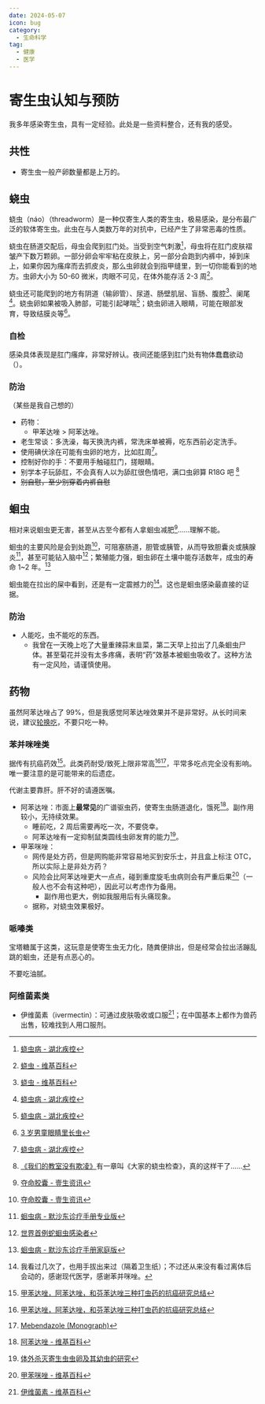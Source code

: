 ```yaml
---
date: 2024-05-07
icon: bug
category:
  - 生命科学
tag:
  - 健康
  - 医学
---
```


# 寄生虫认知与预防

我多年感染寄生虫，具有一定经验。此处是一些资料整合，还有我的感受。

## 共性

- 寄生虫一般产卵数量都是上万的。

## 蛲虫

蛲虫（náo）（threadworm）是一种仅寄生人类的寄生虫，极易感染，是分布最广泛的软体寄生虫。此虫在与人类数万年的对抗中，已经产生了非常恶毒的性质。

蛲虫在肠道交配后，母虫会爬到肛门处。当受到空气刺激[^hb]，母虫将在肛门皮肤褶皱产下数万颗卵。一部分卵会牢牢粘在皮肤上，另一部分会跑到内裤中，掉到床上，如果你因为瘙痒而去抓皮炎，那么虫卵就会到指甲缝里，到一切你能看到的地方。虫卵大小为 50-60 微米，肉眼不可见，在体外能存活 2-3 周[^wiki]。

蛲虫还可能爬到的地方有阴道（输卵管）、尿道、肠壁肌层、盲肠、腹腔[^wiki]、阑尾[^hb]。蛲虫卵如果被吸入肺部，可能引起哮喘[^hb]；蛲虫卵进入眼睛，可能在眼部发育，导致结膜炎等[^sina]。

[^hb]: [蛲虫病 - 湖北疾控](https://www.hbcdc.cn/jkjy/jkzd/jbjs/n/1679.htm)
[^wiki]: [蛲虫 - 维基百科](https://zh.wikipedia.org/wiki/蟯蟲)
[^sina]: [3 岁男童眼睛里长虫](https://news.sina.cn/2017-11-30/detail-ifyphtze2728684.d.html?from=wap)

### 自检

感染具体表现是肛门瘙痒，非常好辨认。夜间还能感到肛门处有物体蠢蠢欲动（）。

### 防治

（某些是我自己想的）

- 药物：
  - 甲苯达唑 > 阿苯达唑。
- 老生常谈：多洗澡，每天换洗内裤，常洗床单被褥，吃东西前必定洗手。
- 使用碘伏涂在可能有虫卵的地方，比如肛周[^hb]。
- 控制好你的手：不要用手触碰肛门，搓眼睛。
- <heimu>别学本子玩舔肛，不会真有人以为舔肛很色情吧，满口虫卵算 R18G 吧</heimu> [^我们的教室没有欺凌]
- ~~别自慰，至少别穿着内裤自慰~~

[^我们的教室没有欺凌]: [《我们的教室没有欺凌》](../hobbies/books.md#网络小说)有一章叫《大家的蛲虫检查》，真的这样干了……

## 蛔虫

相对来说蛔虫更无害，甚至从古至今都有人拿蛔虫减肥[^yszx]……理解不能。

蛔虫的主要风险是会到处跑[^yszx]，可阻塞肠道，胆管或胰管，从而导致胆囊炎或胰腺炎[^msdhcpro]，甚至可能钻入脑中[^with_snake]；繁殖能力强，蛔虫卵在土壤中能存活数年，成虫的寿命 1~2 年。[^msdhchome]

蛔虫能在拉出的屎中看到，还是有一定震撼力的[^holyshit]。这也是蛔虫感染最直接的证据。

[^msdhchome]: [蛔虫病 - 默沙东诊疗手册家庭版](https://www.msdmanuals.cn/home/infections/parasitic-infections-nematodes-roundworms/ascariasis)
[^msdhcpro]: [蛔虫病 - 默沙东诊疗手册专业版](https://www.msdmanuals.cn/professional/infectious-diseases/nematodes-roundworms/ascariasis)
[^yszx]: [夺命胶囊 - 壹生资讯](https://www.cmtopdr.com/post/detail/936787e4-8b1c-4f66-bdc2-6f915cefeab4)
[^with_snake]: [世界首例蛇蛔虫感染者](https://www.thepaper.cn/newsDetail_forward_24404386)
[^holyshit]: 我看过几次了，也用手拔出来过（隔着卫生纸）；不过还从来没有看过离体后会动的，感谢现代医学，感谢苯并咪唑。

### 防治

- 人能吃，虫不能吃的东西。
  - 我曾在一天晚上吃了大量重辣蒜末韭菜，第二天早上拉出了几条蛔虫尸体。甚至菊花并没有太多疼痛，表明“药”效基本被蛔虫吸收了。这种方法有一定风险，请谨慎使用。

## 药物

虽然阿苯达唑占了 99%，但是我感觉阿苯达唑效果并不是非常好。从长时间来说，建议[轮换吃](../gossip/va_view.md#轮转论)，不要只吃一种。

### 苯并咪唑类

据传有抗癌药效[^zhihu]。此类药耐受/致死上限非常高[^zhihu][^Mebendazole]，平常多吃点完全没有影响。唯一要注意的是可能带来的后遗症。

代谢主要靠肝。肝不好的请遵医嘱。

- 阿苯达唑：市面上**最常见**的广谱驱虫药，使寄生虫肠道退化，饿死[^Albendazole]。副作用较小，无持续效果。
  - 睡前吃，2 周后需要再吃一次，不要侥幸。
  - 阿苯达唑有一定抑制鼠类圆线虫卵发育的能力[^thesis1]。
- 甲苯咪唑：
  - 网传是处方药，但是网购能非常容易地买到安乐士，并且盒上标注 OTC，所以实际上是非处方药？
  - 风险会比阿苯达唑更大一点点，碰到重度旋毛虫病则会有严重后果[^Mebendazole_wiki]（一般人也不会有这种吧），因此可以考虑作为备用。
    - 副作用也更大，例如我服用后有头痛现象。
  - 据称，对蛲虫效果极好。

[^Albendazole]: [阿苯达唑 - 维基百科](https://zh.wikipedia.org/wiki/阿苯达唑)
[^Mebendazole_wiki]: [甲苯咪唑 - 维基百科](https://zh.wikipedia.org/wiki/甲苯咪唑)
[^Mebendazole]: [Mebendazole (Monograph)](https://www.drugs.com/monograph/mebendazole.html)
[^zhihu]: [甲苯达唑，阿苯达唑，和芬苯达唑三种打虫药的抗癌研究总结](https://zhuanlan.zhihu.com/p/195233400)
[^thesis1]: [体外杀灭寄生虫虫卵及其幼虫的研究](https://www.zgxfzz.com/CN/article/downloadArticleFile.do?attachType=PDF&id=8805)

### 哌嗪类

宝塔糖属于这类，这玩意是使寄生虫无力化，随粪便排出，但是经常会拉出活蹦乱跳的蛔虫，还是有点恶心的。

不要吃油腻。

### 阿维菌素类

- 伊维菌素（ivermectin）：可通过皮肤吸收或口服[^wiki_ywjs]；在中国基本上都作为兽药出售，较难找到人用口服剂。

[^wiki_ywjs]: [伊维菌素 - 维基百科](https://zh.wikipedia.org/wiki/伊維菌素)
